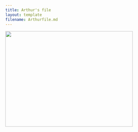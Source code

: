 ```yaml
---
title: Arthur's file
layout: template
filename: Arthurfile.md
---
```

<img src="https://github.com/lexvolleyball/lexvolleyball.github.io/assets/58315985/46a177f7-85a1-428b-a334-d9a45aac601e" width="400px" height="300px">
